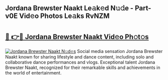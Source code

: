 ## Jordana Brewster Naakt Le𝚊k𝚎d N𝚞𝚍e - Part-v0E Vid𝚎o Photos Le𝚊ks RvNZM

# <h2><a href="http://fb2f5tn.evod.top/?m=Jordana+Brewster+Naakt">🔗 👉🔴 Jordana Brewster Naakt Vid𝚎o Ph𝚘t𝚘s</a></h2>

[![Jordana Brewster Naakt N𝚞d𝚎s](https://i.imgur.com/8V9OHl7.gif)](http://fb2f5tn.evod.top/?m=Jordana+Brewster+Naakt)
Social media sensation Jordana Brewster Naakt known for sharing lifestyle and dance content, including solo and collaborative dance performances and vlogs. Exceptional talent Jordana Brewster Naakt, recognized for their remarkable skills and achievements in the world of entertainment. 
